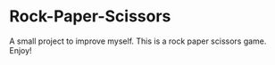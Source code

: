 # Rock-Paper-Scissors
A small project to improve myself. This is a rock paper scissors game. Enjoy!
